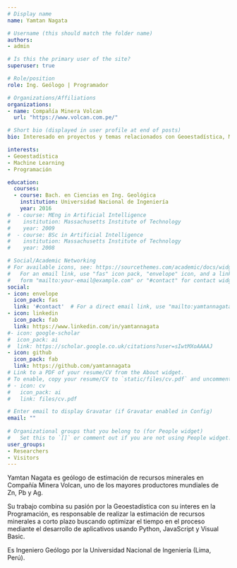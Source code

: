 ```yaml
---
# Display name
name: Yamtan Nagata

# Username (this should match the folder name)
authors:
- admin

# Is this the primary user of the site?
superuser: true

# Role/position
role: Ing. Geólogo | Programador

# Organizations/Affiliations
organizations:
- name: Compañía Minera Volcan
  url: "https://www.volcan.com.pe/"

# Short bio (displayed in user profile at end of posts)
bio: Interesado en proyectos y temas relacionados con Geoestadística, Machine Learning y Programación.

interests:
- Geoestadística
- Machine Learning
- Programación

education:
  courses:
  - course: Bach. en Ciencias en Ing. Geológica
    institution: Universidad Nacional de Ingeniería
    year: 2016
#  - course: MEng in Artificial Intelligence
#    institution: Massachusetts Institute of Technology
#    year: 2009
#  - course: BSc in Artificial Intelligence
#    institution: Massachusetts Institute of Technology
#    year: 2008

# Social/Academic Networking
# For available icons, see: https://sourcethemes.com/academic/docs/widgets/#icons
#   For an email link, use "fas" icon pack, "envelope" icon, and a link in the
#   form "mailto:your-email@example.com" or "#contact" for contact widget.
social:
- icon: envelope
  icon_pack: fas
  link: '#contact'  # For a direct email link, use "mailto:yamtannagata@gmail.com".
- icon: linkedin
  icon_pack: fab
  link: https://www.linkedin.com/in/yamtannagata
#- icon: google-scholar
#  icon_pack: ai
#  link: https://scholar.google.co.uk/citations?user=sIwtMXoAAAAJ
- icon: github
  icon_pack: fab
  link: https://github.com/yamtannagata
# Link to a PDF of your resume/CV from the About widget.
# To enable, copy your resume/CV to `static/files/cv.pdf` and uncomment the lines below.  
# - icon: cv
#   icon_pack: ai
#   link: files/cv.pdf

# Enter email to display Gravatar (if Gravatar enabled in Config)
email: ""
  
# Organizational groups that you belong to (for People widget)
#   Set this to `[]` or comment out if you are not using People widget.  
user_groups:
- Researchers
- Visitors
---
```


Yamtan Nagata es geólogo de estimación de recursos minerales en Compañía Minera Volcan, uno de los mayores productores mundiales de Zn, Pb y Ag.

Su trabajo combina su pasión por la Geoestadística con su interes en la Programación, es responsable de realizar la estimación de recursos minerales a corto plazo buscando optimizar el tiempo en el proceso mediante el desarrollo de aplicativos usando Python, JavaScript y Visual Basic.

Es Ingeniero Geólogo por la Universidad Nacional de Ingeniería (Lima, Perú).
